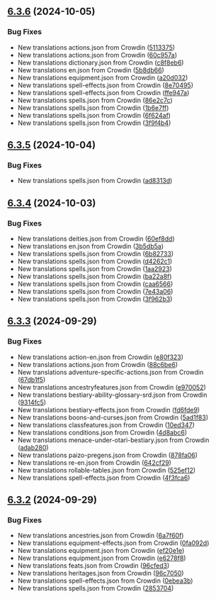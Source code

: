 ## [6.3.6](https://github.com/allnnde/pf2e-esp-translation/compare/v6.3.5...v6.3.6) (2024-10-05)


### Bug Fixes

* New translations actions.json from Crowdin ([5113375](https://github.com/allnnde/pf2e-esp-translation/commit/511337596697aa52250c4727d2f3c216f33fd694))
* New translations actions.json from Crowdin ([60c957a](https://github.com/allnnde/pf2e-esp-translation/commit/60c957a5711096c6a99a4a3be78d1e1407db6cbe))
* New translations dictionary.json from Crowdin ([c8f8eb6](https://github.com/allnnde/pf2e-esp-translation/commit/c8f8eb6768d61c6a62d7ae80893655593775b5f8))
* New translations en.json from Crowdin ([5b8db66](https://github.com/allnnde/pf2e-esp-translation/commit/5b8db66b750b108e0a6b816c32c1913e5dcea48a))
* New translations equipment.json from Crowdin ([a20d032](https://github.com/allnnde/pf2e-esp-translation/commit/a20d0328df2bbebcbbfb3e58797dd13a23979c90))
* New translations spell-effects.json from Crowdin ([8e70495](https://github.com/allnnde/pf2e-esp-translation/commit/8e7049588d92bc7d5fcaa18a3126d1ba554da3b4))
* New translations spell-effects.json from Crowdin ([ffe947a](https://github.com/allnnde/pf2e-esp-translation/commit/ffe947a039db9f2fef734d3ee39f71c7fc5076e3))
* New translations spells.json from Crowdin ([86e2c7c](https://github.com/allnnde/pf2e-esp-translation/commit/86e2c7c9eab31fb66d85517b39b5b0ba2acb028b))
* New translations spells.json from Crowdin ([1b6e7ff](https://github.com/allnnde/pf2e-esp-translation/commit/1b6e7ff34471bbe605fd5cd328e721124938e81b))
* New translations spells.json from Crowdin ([6f624af](https://github.com/allnnde/pf2e-esp-translation/commit/6f624af2f2bb2940cfeb037514993ecd814ea42b))
* New translations spells.json from Crowdin ([3f9f4b4](https://github.com/allnnde/pf2e-esp-translation/commit/3f9f4b457f92c40304af17461dec174d4984f2ad))



## [6.3.5](https://github.com/allnnde/pf2e-esp-translation/compare/v6.3.4...v6.3.5) (2024-10-04)


### Bug Fixes

* New translations spells.json from Crowdin ([ad8313d](https://github.com/allnnde/pf2e-esp-translation/commit/ad8313d59a8ee3363dc8cb689fb7c1223a91bf37))



## [6.3.4](https://github.com/allnnde/pf2e-esp-translation/compare/v6.3.3...v6.3.4) (2024-10-03)


### Bug Fixes

* New translations deities.json from Crowdin ([60ef8dd](https://github.com/allnnde/pf2e-esp-translation/commit/60ef8dd503562af8b62bfae59b4e71352f6a4683))
* New translations en.json from Crowdin ([3b5db5a](https://github.com/allnnde/pf2e-esp-translation/commit/3b5db5aff31ff6d493c90833e63373ec5f2655f6))
* New translations spells.json from Crowdin ([6b82733](https://github.com/allnnde/pf2e-esp-translation/commit/6b82733298aceae10f99e9a63f982bf0d8ddec4c))
* New translations spells.json from Crowdin ([d4262c1](https://github.com/allnnde/pf2e-esp-translation/commit/d4262c16a39f361a3a4c73483b5ceb9e5ff62333))
* New translations spells.json from Crowdin ([1aa2923](https://github.com/allnnde/pf2e-esp-translation/commit/1aa2923eef65d541448f057b8dad93f5aed91605))
* New translations spells.json from Crowdin ([ba22a8f](https://github.com/allnnde/pf2e-esp-translation/commit/ba22a8f0e3eca634ab697f3d2a21cb32a2d96788))
* New translations spells.json from Crowdin ([caa6566](https://github.com/allnnde/pf2e-esp-translation/commit/caa656674b94a459624b793dc4258a54169b6adc))
* New translations spells.json from Crowdin ([7e43a06](https://github.com/allnnde/pf2e-esp-translation/commit/7e43a06310f6390fc32ce9ec5a9cc8ab2f5e8c6c))
* New translations spells.json from Crowdin ([3f962b3](https://github.com/allnnde/pf2e-esp-translation/commit/3f962b374b1b77e5d49f8e84c146c1ef3c6ddecd))



## [6.3.3](https://github.com/allnnde/pf2e-esp-translation/compare/v6.3.2...v6.3.3) (2024-09-29)


### Bug Fixes

* New translations action-en.json from Crowdin ([e80f323](https://github.com/allnnde/pf2e-esp-translation/commit/e80f32338b4255762d9c4db2c934f286cea4ceb8))
* New translations actions.json from Crowdin ([88c6be6](https://github.com/allnnde/pf2e-esp-translation/commit/88c6be663367081e867013a5b4cde151b10c925d))
* New translations adventure-specific-actions.json from Crowdin ([67db1f5](https://github.com/allnnde/pf2e-esp-translation/commit/67db1f518088966cea8abacd5ccbec549cf462a1))
* New translations ancestryfeatures.json from Crowdin ([e970052](https://github.com/allnnde/pf2e-esp-translation/commit/e9700520b63b5db165a87d4cacc9fc170ca3a200))
* New translations bestiary-ability-glossary-srd.json from Crowdin ([9314fc5](https://github.com/allnnde/pf2e-esp-translation/commit/9314fc5bfe9f852e90ca8667e36275424e6aac80))
* New translations bestiary-effects.json from Crowdin ([fd6fde9](https://github.com/allnnde/pf2e-esp-translation/commit/fd6fde94ba0611237c7d55d6ba4c408bf25f035e))
* New translations boons-and-curses.json from Crowdin ([5ad1f83](https://github.com/allnnde/pf2e-esp-translation/commit/5ad1f83a98cb855b279f013e14fcf0164503fd3b))
* New translations classfeatures.json from Crowdin ([10ed347](https://github.com/allnnde/pf2e-esp-translation/commit/10ed347c074b4ec3713c5c82620509b523661ae4))
* New translations conditions.json from Crowdin ([4d8abc6](https://github.com/allnnde/pf2e-esp-translation/commit/4d8abc6278bf7b610593d8f22805874c43630676))
* New translations menace-under-otari-bestiary.json from Crowdin ([adab280](https://github.com/allnnde/pf2e-esp-translation/commit/adab2805b483e77da0ee33bfa41622c0763e1976))
* New translations paizo-pregens.json from Crowdin ([878fa06](https://github.com/allnnde/pf2e-esp-translation/commit/878fa06f71b755ac0959e9d35329f5816dd4b439))
* New translations re-en.json from Crowdin ([642cf29](https://github.com/allnnde/pf2e-esp-translation/commit/642cf29e8c8e1219471cd3e75dbc8c0ed839ec14))
* New translations rollable-tables.json from Crowdin ([525ef12](https://github.com/allnnde/pf2e-esp-translation/commit/525ef128168be38bd86b9d9365176048bdfe008f))
* New translations spell-effects.json from Crowdin ([4f3fca6](https://github.com/allnnde/pf2e-esp-translation/commit/4f3fca67b50060c54baff2967f45b63fce91815c))



## [6.3.2](https://github.com/allnnde/pf2e-esp-translation/compare/v6.3.1...v6.3.2) (2024-09-29)


### Bug Fixes

* New translations ancestries.json from Crowdin ([6a7f60f](https://github.com/allnnde/pf2e-esp-translation/commit/6a7f60fb2589f8b94c4377a7e29941e4c93c9a50))
* New translations equipment-effects.json from Crowdin ([0fa092d](https://github.com/allnnde/pf2e-esp-translation/commit/0fa092dc70e1475640f6de6e27cb1bc0bf91157e))
* New translations equipment.json from Crowdin ([ef20e1e](https://github.com/allnnde/pf2e-esp-translation/commit/ef20e1e36182ae7b6a445659c7791434b5fed53c))
* New translations equipment.json from Crowdin ([e6278f8](https://github.com/allnnde/pf2e-esp-translation/commit/e6278f8b617517cf8bc9ab17b722bc202ec08b16))
* New translations feats.json from Crowdin ([96cfed3](https://github.com/allnnde/pf2e-esp-translation/commit/96cfed3680ba4421f6009f2054ca2ef46d0eac5c))
* New translations heritages.json from Crowdin ([96c7050](https://github.com/allnnde/pf2e-esp-translation/commit/96c7050b394ffd8c7f361424daf7f3884cf5f354))
* New translations spell-effects.json from Crowdin ([0ebea3b](https://github.com/allnnde/pf2e-esp-translation/commit/0ebea3b4e62e71a6574fdf923190a50c11c5cf0d))
* New translations spells.json from Crowdin ([2853704](https://github.com/allnnde/pf2e-esp-translation/commit/2853704735f847206e123a679332b30de884d832))



